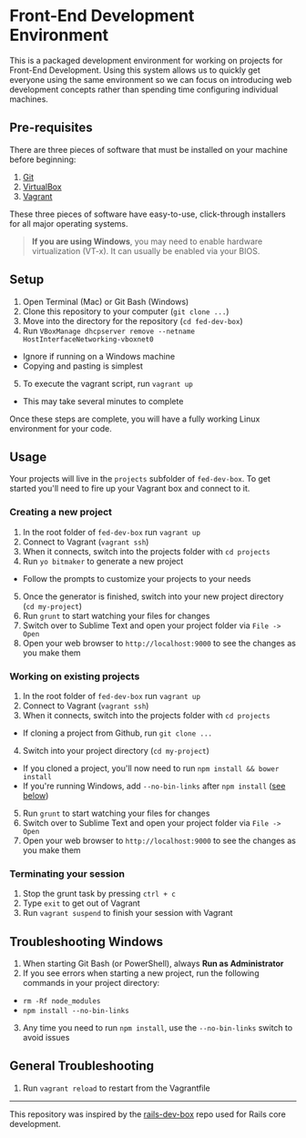 # Front-End Development Environment

This is a packaged development environment for working on projects for Front-End Development. Using this system allows us to quickly get everyone using the same environment so we can focus on introducing web development concepts rather than spending time configuring individual machines.

## Pre-requisites

There are three pieces of software that must be installed on your machine before beginning:

1. [Git](http://git-scm.com/downloads)
2. [VirtualBox](https://www.virtualbox.org/wiki/Downloads)
3. [Vagrant](http://www.vagrantup.com/downloads.html)

These three pieces of software have easy-to-use, click-through installers for all major operating systems.

> **If you are using Windows**, you may need to enable hardware virtualization (VT-x). It can usually be enabled via your BIOS.


## Setup

1. Open Terminal (Mac) or Git Bash (Windows)
2. Clone this repository to your computer (`git clone ...`)
3. Move into the directory for the repository (`cd fed-dev-box`)
4. Run `VBoxManage dhcpserver remove --netname HostInterfaceNetworking-vboxnet0`
  - Ignore if running on a Windows machine
  - Copying and pasting is simplest
5. To execute the vagrant script, run `vagrant up`
  - This may take several minutes to complete

Once these steps are complete, you will have a fully working Linux environment for your code.


## Usage

Your projects will live in the `projects` subfolder of `fed-dev-box`. To get started you'll need to fire up your Vagrant box and connect to it.

### Creating a new project

1. In the root folder of `fed-dev-box` run `vagrant up`
2. Connect to Vagrant (`vagrant ssh`)
3. When it connects, switch into the projects folder with `cd projects`
4. Run `yo bitmaker` to generate a new project
  - Follow the prompts to customize your projects to your needs
5. Once the generator is finished, switch into your new project directory (`cd my-project`)
6. Run `grunt` to start watching your files for changes
7. Switch over to Sublime Text and open your project folder via `File -> Open`
8. Open your web browser to `http://localhost:9000` to see the changes as you make them

### Working on existing projects

1. In the root folder of `fed-dev-box` run `vagrant up`
2. Connect to Vagrant (`vagrant ssh`)
3. When it connects, switch into the projects folder with `cd projects`
  -  If cloning a project from Github, run `git clone ...`
4. Switch into your project directory (`cd my-project`)
  - If you cloned a project, you'll now need to run `npm install && bower install`
  - If you're running Windows, add `--no-bin-links` after `npm install` ([see below](#troubleshooting-windows))
5. Run `grunt` to start watching your files for changes
6. Switch over to Sublime Text and open your project folder via `File -> Open`
7. Open your web browser to `http://localhost:9000` to see the changes as you make them

### Terminating your session

1. Stop the grunt task by pressing `ctrl + c`
2. Type `exit` to get out of Vagrant
3. Run `vagrant suspend` to finish your session with Vagrant


## Troubleshooting Windows

1. When starting Git Bash (or PowerShell), always **Run as Administrator**
2. If you see errors when starting a new project, run the following commands in your project directory:
  - `rm -Rf node_modules`
  - `npm install --no-bin-links`
3. Any time you need to run `npm install`, use the `--no-bin-links` switch to avoid issues


## General Troubleshooting
1. Run `vagrant reload` to restart from the Vagrantfile

---
This repository was inspired by the [rails-dev-box](https://github.com/rails/rails-dev-box) repo used for Rails core development.
